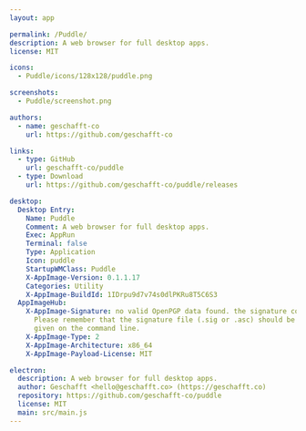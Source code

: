 ```yaml
---
layout: app

permalink: /Puddle/
description: A web browser for full desktop apps.
license: MIT

icons:
  - Puddle/icons/128x128/puddle.png

screenshots:
  - Puddle/screenshot.png

authors:
  - name: geschafft-co
    url: https://github.com/geschafft-co

links:
  - type: GitHub
    url: geschafft-co/puddle
  - type: Download
    url: https://github.com/geschafft-co/puddle/releases

desktop:
  Desktop Entry:
    Name: Puddle
    Comment: A web browser for full desktop apps.
    Exec: AppRun
    Terminal: false
    Type: Application
    Icon: puddle
    StartupWMClass: Puddle
    X-AppImage-Version: 0.1.1.17
    Categories: Utility
    X-AppImage-BuildId: 1IDrpu9d7v74s0dlPKRu8T5C6S3
  AppImageHub:
    X-AppImage-Signature: no valid OpenPGP data found. the signature could not be verified.
      Please remember that the signature file (.sig or .asc) should be the first file
      given on the command line.
    X-AppImage-Type: 2
    X-AppImage-Architecture: x86_64
    X-AppImage-Payload-License: MIT

electron:
  description: A web browser for full desktop apps.
  author: Geschafft <hello@geschafft.co> (https://geschafft.co)
  repository: https://github.com/geschafft-co/puddle
  license: MIT
  main: src/main.js
---
```

